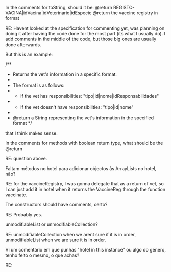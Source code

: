 In the comments for toString, should it be:
    @return REGISTO-VACINA|idVacina|idVeterinario|idEspecie
    @return the vaccine registry in format

RE: Havent looked at the specification for commenting yet, was planning on doing it after having the code done for the most part (its what I usually do). I add comments in the middle of the code, but those big ones are usually done afterwards.

But this is an example: 

/**
 * Returns the vet's information in a specific format.
 * 
 * The format is as follows:
 * - If the vet has responsibilities: "tipo|id|nome|idResponsabilidades"
 * - If the vet doesn't have responsibilities: "tipo|id|nome"
 * 
 * @return a String representing the vet's information in the specified format
 */

that I think makes sense.


In the comments for methods with boolean return type, what should be the @return 

RE: question above.


Faltam métodos no hotel para adicionar objectos às ArrayLists no hotel, não?

RE: for the vaccineRegistry, I was gonna delegate that as a return of vet, so I can just add it in hotel when it returns the VaccineReg through the function vaccinate.




The constructors should have comments, certo?

RE: Probably yes.


unmodifiableList or unmodifiableCollection?

RE: unmodifiableCollection when we arent sure if it is in order, unmodifiableList when we are sure it is in order.


Vi um comentário em que punhas "hotel in this instance" ou algo do género, tenho feito o mesmo, o que achas?

RE: 
